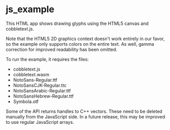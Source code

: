 # js_example

This HTML app shows drawing glyphs using the HTML5 canvas and cobbletext.js.

Note that the HTML5 2D graphics context doesn't work entirely in our favor, so the example only supports colors on the entire text. As well, gamma correction for improved readability has been omitted.

To run the example, it requires the files:

* cobbletext.js
* cobbletext.wasm
* NotoSans-Regular.ttf
* NotoSansCJK-Regular.ttc
* NotoSansArabic-Regular.ttf
* NotoSansHebrew-Regular.ttf
* Symbola.otf

Some of the API returns handles to C++ vectors. These need to be deleted manually from the JavaScript side. In a future release, this may be improved to use regular JavaScript arrays.
